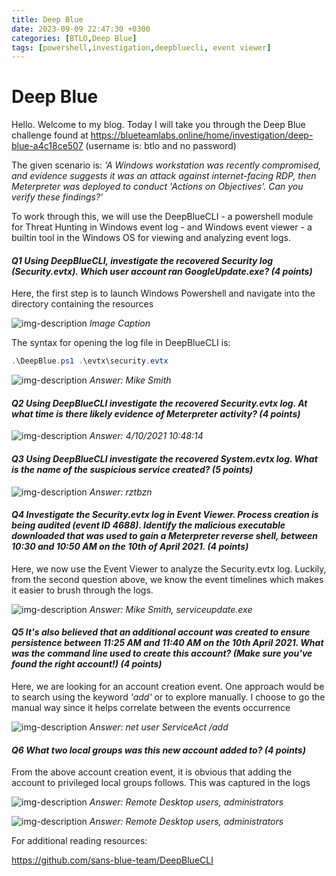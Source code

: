 ```yaml
---
title: Deep Blue
date: 2023-09-09 22:47:30 +0300
categories: [BTLO,Deep Blue]
tags: [powershell,investigation,deepbluecli, event viewer]
---
```


# Deep Blue
Hello. Welcome to my blog. Today I will take you through the Deep Blue challenge found at https://blueteamlabs.online/home/investigation/deep-blue-a4c18ce507 (username is: btlo and no password)

The given scenario is: _'A Windows workstation was recently compromised, and evidence suggests it was an attack against internet-facing RDP, then Meterpreter was deployed to conduct 'Actions on Objectives'. Can you verify these findings?'_

To work through this, we will use the DeepBlueCLI - a powershell module for Threat Hunting in Windows event log - and Windows event viewer - a builtin tool in the Windows OS for viewing and analyzing event logs.



#### _Q1_ _Using DeepBlueCLI, investigate the recovered Security log (Security.evtx). Which user account ran GoogleUpdate.exe? (4 points)_

Here, the first step is to launch Windows Powershell and navigate into the directory containing the resources

![img-description](/path/to/image)
_Image Caption_

The syntax for opening the log file in DeepBlueCLI is: 
```powershell
.\DeepBlue.ps1 .\evtx\security.evtx
```
![img-description](/path/to/image)
_Answer: Mike Smith_

#### _Q2_ _Using DeepBlueCLI investigate the recovered Security.evtx log. At what time is there likely evidence of Meterpreter activity? (4 points)_

![img-description](/path/to/image)
_Answer: 4/10/2021 10:48:14_


#### _Q3_ _Using DeepBlueCLI investigate the recovered System.evtx log. What is the name of the suspicious service created? (5 points)_

![img-description](/path/to/image)
_Answer: rztbzn_


#### _Q4_ _Investigate the Security.evtx log in Event Viewer. Process creation is being audited (event ID 4688). Identify the malicious executable downloaded that was used to gain a Meterpreter reverse shell, between 10:30 and 10:50 AM on the 10th of April 2021. (4 points)_

Here, we now use the Event Viewer to analyze the Security.evtx log. Luckily, from the second question above, we know the event timelines which makes it easier to brush through the logs.

![img-description](/path/to/image)
_Answer: Mike Smith, serviceupdate.exe_


#### _Q5_ _It's also believed that an additional account was created to ensure persistence between 11:25 AM and 11:40 AM on the 10th April 2021. What was the command line used to create this account? (Make sure you've found the right account!) (4 points)_

Here, we are looking for an account creation event. One approach would be to search using the keyword _'add'_ or to explore manually. I choose to go the manual way since it helps correlate between the events occurrence

![img-description](/path/to/image)
_Answer: net user ServiceAct /add_

#### _Q6_ _What two local groups was this new account added to? (4 points)_

From the above account creation event, it is obvious that adding the account to privileged local groups follows. This was captured in the logs

![img-description](/path/to/image)
_Answer: Remote Desktop users, administrators_

![img-description](/path/to/image)
_Answer: Remote Desktop users, administrators_

For additional reading resources:

https://github.com/sans-blue-team/DeepBlueCLI



